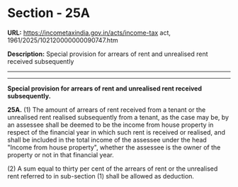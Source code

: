 # Section - 25A

**URL:** https://incometaxindia.gov.in/acts/income-tax act, 1961/2025/102120000000090747.htm

**Description:** Special provision for arrears of rent and unrealised rent received subsequently

---

****

**Special provision for arrears of rent and unrealised rent received subsequently.**

**25A.** (1) The amount of arrears of rent received from a tenant or the unrealised rent realised subsequently from a tenant, as the case may be, by an assessee shall be deemed to be the income from house property in respect of the financial year in which such rent is received or realised, and shall be included in the total income of the assessee under the head "Income from house property", whether the assessee is the owner of the property or not in that financial year.

(2) A sum equal to thirty per cent of the arrears of rent or the unrealised rent referred to in sub-section (1) shall be allowed as deduction.